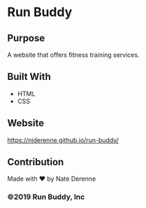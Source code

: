 # Run Buddy

## Purpose
A website that offers fitness training services.

## Built With
* HTML
* CSS

## Website
https://njderenne.github.io/run-buddy/

## Contribution
Made with ❤️ by Nate Derenne

### ©️2019 Run Buddy, Inc 
